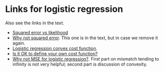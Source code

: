 # Links for logistic regression

Also see the links in the text.

* [Squared error vs
  likelihood](https://stats.stackexchange.com/questions/326350/what-is-happening-here-when-i-use-squared-loss-in-logistic-regression-setting)
* [Why not squared
  error](https://stats.stackexchange.com/questions/251496/why-sum-of-squared-errors-for-logistic-regression-not-used-and-instead-maximum-l).
  This one is in the text, but in case we remove it again.
* [Logistic regression convex cost
  function](https://www.quora.com/Is-logistic-regression-cost-function-convex).
* [Is it OK to define your own cost
  function?](https://stackoverflow.com/questions/12157881/is-it-ok-to-define-your-own-cost-function-for-logistic-regression)
* [Why not MSE for logistic
  regression?](https://towardsdatascience.com/why-not-mse-as-a-loss-function-for-logistic-regression-589816b5e03c).
  First part on mismatch tending to infinity is not very helpful; second part
  is discussion of convexity.

